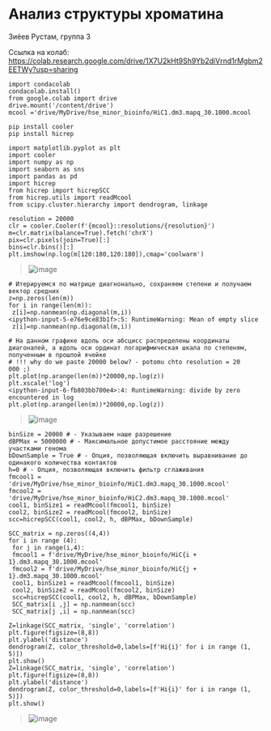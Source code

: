 # Анализ структуры хроматина
Зиёев Рустам, группа 3

Ссылка на колаб: https://colab.research.google.com/drive/1X7U2kHt9Sh9Yb2diVrnd1rMgbm2EETWy?usp=sharing

```!pip install -q condacolab
import condacolab
condacolab.install()
from google.colab import drive
drive.mount('/content/drive')
mcool ='drive/MyDrive/hse_minor_bioinfo/HiC1.dm3.mapq_30.1000.mcool
```

```%%bash
pip install cooler
pip install hicrep
```
```
import matplotlib.pyplot as plt
import cooler
import numpy as np
import seaborn as sns
import pandas as pd
import hicrep
from hicrep import hicrepSCC
from hicrep.utils import readMcool
from scipy.cluster.hierarchy import dendrogram, linkage
```

```
resolution = 20000
clr = cooler.Cooler(f'{mcool}::resolutions/{resolution}')
m=clr.matrix(balance=True).fetch('chrX')
pix=clr.pixels(join=True)[:]
bins=clr.bins()[:]
plt.imshow(np.log(m[120:180,120:180]),cmap='coolwarm')
```
> ![image](https://github.com/rustamhse/hse23_hw4/assets/74643940/637fd971-b2ad-4009-b61f-b6cbab5192ee)

```
# Итерируемся по матрице диагнонально, сохраняем степени и получаем
вектор средних
z=np.zeros(len(m))
for i in range(len(m)):
 z[i]=np.nanmean(np.diagonal(m,i))
<ipython-input-5-e76e9ce83b1f>:5: RuntimeWarning: Mean of empty slice
 z[i]=np.nanmean(np.diagonal(m,i))
 ```
 ```
# На данном графике вдоль оси абсцисс распределены координаты
диагоналей, а вдоль оси ординат логарифмическая шкала по степеням,
полученным в прошлой ячейке
# !!! why do we paste 20000 below? - potomu chto resolution = 20
000 ;)
plt.plot(np.arange(len(m))*20000,np.log(z))
plt.xscale('log')
<ipython-input-6-fb803bb700e4>:4: RuntimeWarning: divide by zero
encountered in log
 plt.plot(np.arange(len(m))*20000,np.log(z))
 ```
 > ![image](https://github.com/rustamhse/hse23_hw4/assets/74643940/959f0259-2f2d-43e9-b397-84e1040ebbe4)

```
binSize = 20000 # - Указываем наше разрешение
dBPMax = 5000000 # - Максимальное допустимое расстояние между
участками генома
bDownSample = True # - Опция, позволяющая включить выравнивание до
одинакого количества контактов
h=0 # - Опция, позволяющая включить фильтр сглаживания
fmcool1 =
'drive/MyDrive/hse_minor_bioinfo/HiC1.dm3.mapq_30.1000.mcool'
fmcool2 =
'drive/MyDrive/hse_minor_bioinfo/HiC2.dm3.mapq_30.1000.mcool'
cool1, binSize1 = readMcool(fmcool1, binSize)
cool2, binSize2 = readMcool(fmcool2, binSize)
scc=hicrepSCC(cool1, cool2, h, dBPMax, bDownSample)
```
```
SCC_matrix = np.zeros((4,4))
for i in range (4):
 for j in range(i,4):
 fmcool1 = f'drive/MyDrive/hse_minor_bioinfo/HiC{i +
1}.dm3.mapq_30.1000.mcool'
 fmcool2 = f'drive/MyDrive/hse_minor_bioinfo/HiC{j +
1}.dm3.mapq_30.1000.mcool'
 cool1, binSize1 = readMcool(fmcool1, binSize)
 cool2, binSize2 = readMcool(fmcool2, binSize)
 scc=hicrepSCC(cool1, cool2, h, dBPMax, bDownSample)
 SCC_matrix[i ,j] = np.nanmean(scc)
 SCC_matrix[j ,i] = np.nanmean(scc)
```
```
Z=linkage(SCC_matrix, 'single', 'correlation')
plt.figure(figsize=(8,8))
plt.ylabel('distance')
dendrogram(Z, color_threshold=0,labels=[f'Hi{i}' for i in range (1,
5)])
plt.show()
Z=linkage(SCC_matrix, 'single', 'correlation')
plt.figure(figsize=(8,8))
plt.ylabel('distance')
dendrogram(Z, color_threshold=0,labels=[f'Hi{i}' for i in range (1,
5)])
plt.show()
```
> ![image](https://github.com/rustamhse/hse23_hw4/assets/74643940/bd9cdec0-b4fc-4a5d-8ebf-153ce5857f0a)
